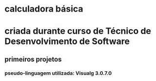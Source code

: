 # calculadora básica 
# criada durante curso de Técnico de Desenvolvimento de Software
## primeiros projetos
###  pseudo-linguagem utilizada: Visualg 3.0.7.0
